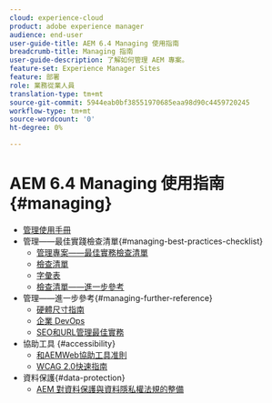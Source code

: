 ```yaml
---
cloud: experience-cloud
product: adobe experience manager
audience: end-user
user-guide-title: AEM 6.4 Managing 使用指南
breadcrumb-title: Managing 指南
user-guide-description: 了解如何管理 AEM 專案。
feature-set: Experience Manager Sites
feature: 部署
role: 業務從業人員
translation-type: tm+mt
source-git-commit: 5944eab0bf38551970685eaa98d90c4459720245
workflow-type: tm+mt
source-wordcount: '0'
ht-degree: 0%

---
```



# AEM 6.4 Managing 使用指南 {#managing}

+ [管理使用手冊](home.md)
+ 管理——最佳實踐檢查清單{#managing-best-practices-checklist}
   + [管理專案——最佳實務檢查清單](best-practices.md)
   + [檢查清單](best-practices-checklist.md)
   + [字彙表](best-practices-glossary.md)
   + [檢查清單——進一步參考](best-practices-further-reference.md)
+ 管理——進一步參考{#managing-further-reference}
   + [硬體尺寸指南](hardware-sizing-guidelines.md)
   + [企業 DevOps](enterprise-devops.md)
   + [SEO和URL管理最佳實務](seo-and-url-management.md)
+ 協助工具 {#accessibility}
   + [和AEMWeb協助工具准則](web-accessibility.md)
   + [WCAG 2.0快速指南](qg-wcag.md)
+ 資料保護{#data-protection}
   + [AEM 對資料保護與資料隱私權法規的整備](data-protection-and-privacy.md)

